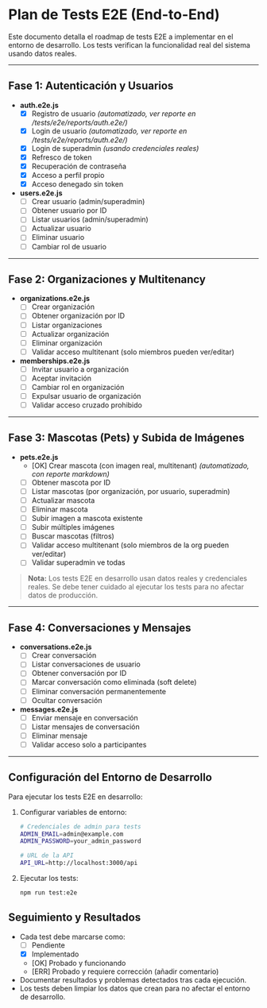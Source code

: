 # Plan de Tests E2E (End-to-End)

Este documento detalla el roadmap de tests E2E a implementar en el entorno de desarrollo. Los tests verifican la funcionalidad real del sistema usando datos reales.

---

## **Fase 1: Autenticación y Usuarios**

- **auth.e2e.js**
  - [x] Registro de usuario _(automatizado, ver reporte en /tests/e2e/reports/auth.e2e/)_
  - [x] Login de usuario _(automatizado, ver reporte en /tests/e2e/reports/auth.e2e/)_
  - [x] Login de superadmin _(usando credenciales reales)_
  - [x] Refresco de token
  - [x] Recuperación de contraseña
  - [x] Acceso a perfil propio
  - [x] Acceso denegado sin token

- **users.e2e.js**
  - [ ] Crear usuario (admin/superadmin)
  - [ ] Obtener usuario por ID
  - [ ] Listar usuarios (admin/superadmin)
  - [ ] Actualizar usuario
  - [ ] Eliminar usuario
  - [ ] Cambiar rol de usuario

---

## **Fase 2: Organizaciones y Multitenancy**

- **organizations.e2e.js**
  - [ ] Crear organización
  - [ ] Obtener organización por ID
  - [ ] Listar organizaciones
  - [ ] Actualizar organización
  - [ ] Eliminar organización
  - [ ] Validar acceso multitenant (solo miembros pueden ver/editar)

- **memberships.e2e.js**
  - [ ] Invitar usuario a organización
  - [ ] Aceptar invitación
  - [ ] Cambiar rol en organización
  - [ ] Expulsar usuario de organización
  - [ ] Validar acceso cruzado prohibido

---

## **Fase 3: Mascotas (Pets) y Subida de Imágenes**

- **pets.e2e.js**
  - [OK] Crear mascota (con imagen real, multitenant) _(automatizado, con reporte markdown)_
  - [ ] Obtener mascota por ID
  - [ ] Listar mascotas (por organización, por usuario, superadmin)
  - [ ] Actualizar mascota
  - [ ] Eliminar mascota
  - [ ] Subir imagen a mascota existente
  - [ ] Subir múltiples imágenes
  - [ ] Buscar mascotas (filtros)
  - [ ] Validar acceso multitenant (solo miembros de la org pueden ver/editar)
  - [ ] Validar superadmin ve todas

> **Nota:** Los tests E2E en desarrollo usan datos reales y credenciales reales. Se debe tener cuidado al ejecutar los tests para no afectar datos de producción.

---

## **Fase 4: Conversaciones y Mensajes**

- **conversations.e2e.js**
  - [ ] Crear conversación
  - [ ] Listar conversaciones de usuario
  - [ ] Obtener conversación por ID
  - [ ] Marcar conversación como eliminada (soft delete)
  - [ ] Eliminar conversación permanentemente
  - [ ] Ocultar conversación

- **messages.e2e.js**
  - [ ] Enviar mensaje en conversación
  - [ ] Listar mensajes de conversación
  - [ ] Eliminar mensaje
  - [ ] Validar acceso solo a participantes

---

## **Configuración del Entorno de Desarrollo**

Para ejecutar los tests E2E en desarrollo:

1. Configurar variables de entorno:
   ```bash
   # Credenciales de admin para tests
   ADMIN_EMAIL=admin@example.com
   ADMIN_PASSWORD=your_admin_password
   
   # URL de la API
   API_URL=http://localhost:3000/api
   ```

2. Ejecutar los tests:
   ```bash
   npm run test:e2e
   ```

## **Seguimiento y Resultados**

- Cada test debe marcarse como:
  - [ ] Pendiente
  - [x] Implementado
  - [OK] Probado y funcionando
  - [ERR] Probado y requiere corrección (añadir comentario)
- Documentar resultados y problemas detectados tras cada ejecución.
- Los tests deben limpiar los datos que crean para no afectar el entorno de desarrollo. 
